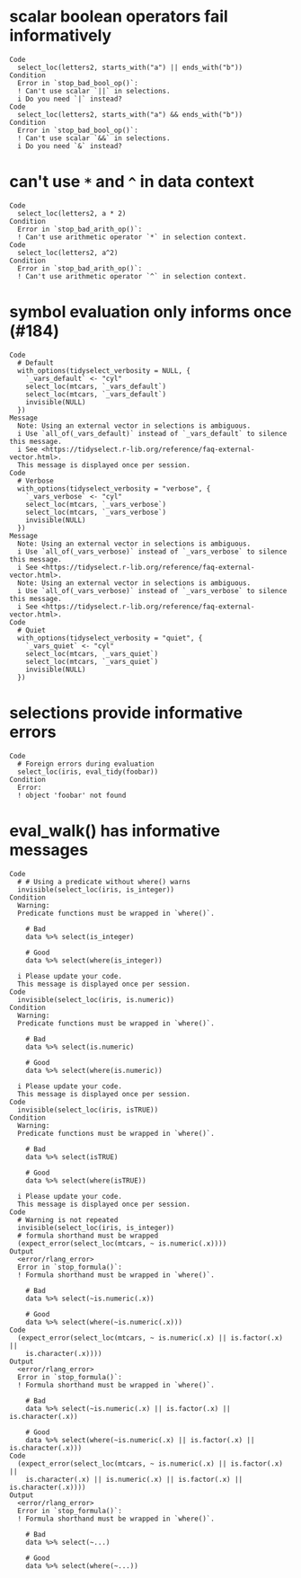 # scalar boolean operators fail informatively

    Code
      select_loc(letters2, starts_with("a") || ends_with("b"))
    Condition
      Error in `stop_bad_bool_op()`:
      ! Can't use scalar `||` in selections.
      i Do you need `|` instead?
    Code
      select_loc(letters2, starts_with("a") && ends_with("b"))
    Condition
      Error in `stop_bad_bool_op()`:
      ! Can't use scalar `&&` in selections.
      i Do you need `&` instead?

# can't use `*` and `^` in data context

    Code
      select_loc(letters2, a * 2)
    Condition
      Error in `stop_bad_arith_op()`:
      ! Can't use arithmetic operator `*` in selection context.
    Code
      select_loc(letters2, a^2)
    Condition
      Error in `stop_bad_arith_op()`:
      ! Can't use arithmetic operator `^` in selection context.

# symbol evaluation only informs once (#184)

    Code
      # Default
      with_options(tidyselect_verbosity = NULL, {
        `_vars_default` <- "cyl"
        select_loc(mtcars, `_vars_default`)
        select_loc(mtcars, `_vars_default`)
        invisible(NULL)
      })
    Message
      Note: Using an external vector in selections is ambiguous.
      i Use `all_of(_vars_default)` instead of `_vars_default` to silence this message.
      i See <https://tidyselect.r-lib.org/reference/faq-external-vector.html>.
      This message is displayed once per session.
    Code
      # Verbose
      with_options(tidyselect_verbosity = "verbose", {
        `_vars_verbose` <- "cyl"
        select_loc(mtcars, `_vars_verbose`)
        select_loc(mtcars, `_vars_verbose`)
        invisible(NULL)
      })
    Message
      Note: Using an external vector in selections is ambiguous.
      i Use `all_of(_vars_verbose)` instead of `_vars_verbose` to silence this message.
      i See <https://tidyselect.r-lib.org/reference/faq-external-vector.html>.
      Note: Using an external vector in selections is ambiguous.
      i Use `all_of(_vars_verbose)` instead of `_vars_verbose` to silence this message.
      i See <https://tidyselect.r-lib.org/reference/faq-external-vector.html>.
    Code
      # Quiet
      with_options(tidyselect_verbosity = "quiet", {
        `_vars_quiet` <- "cyl"
        select_loc(mtcars, `_vars_quiet`)
        select_loc(mtcars, `_vars_quiet`)
        invisible(NULL)
      })

# selections provide informative errors

    Code
      # Foreign errors during evaluation
      select_loc(iris, eval_tidy(foobar))
    Condition
      Error:
      ! object 'foobar' not found

# eval_walk() has informative messages

    Code
      # # Using a predicate without where() warns
      invisible(select_loc(iris, is_integer))
    Condition
      Warning:
      Predicate functions must be wrapped in `where()`.
      
        # Bad
        data %>% select(is_integer)
      
        # Good
        data %>% select(where(is_integer))
      
      i Please update your code.
      This message is displayed once per session.
    Code
      invisible(select_loc(iris, is.numeric))
    Condition
      Warning:
      Predicate functions must be wrapped in `where()`.
      
        # Bad
        data %>% select(is.numeric)
      
        # Good
        data %>% select(where(is.numeric))
      
      i Please update your code.
      This message is displayed once per session.
    Code
      invisible(select_loc(iris, isTRUE))
    Condition
      Warning:
      Predicate functions must be wrapped in `where()`.
      
        # Bad
        data %>% select(isTRUE)
      
        # Good
        data %>% select(where(isTRUE))
      
      i Please update your code.
      This message is displayed once per session.
    Code
      # Warning is not repeated
      invisible(select_loc(iris, is_integer))
      # formula shorthand must be wrapped
      (expect_error(select_loc(mtcars, ~ is.numeric(.x))))
    Output
      <error/rlang_error>
      Error in `stop_formula()`:
      ! Formula shorthand must be wrapped in `where()`.
      
        # Bad
        data %>% select(~is.numeric(.x))
      
        # Good
        data %>% select(where(~is.numeric(.x)))
    Code
      (expect_error(select_loc(mtcars, ~ is.numeric(.x) || is.factor(.x) ||
        is.character(.x))))
    Output
      <error/rlang_error>
      Error in `stop_formula()`:
      ! Formula shorthand must be wrapped in `where()`.
      
        # Bad
        data %>% select(~is.numeric(.x) || is.factor(.x) || is.character(.x))
      
        # Good
        data %>% select(where(~is.numeric(.x) || is.factor(.x) || is.character(.x)))
    Code
      (expect_error(select_loc(mtcars, ~ is.numeric(.x) || is.factor(.x) ||
        is.character(.x) || is.numeric(.x) || is.factor(.x) || is.character(.x))))
    Output
      <error/rlang_error>
      Error in `stop_formula()`:
      ! Formula shorthand must be wrapped in `where()`.
      
        # Bad
        data %>% select(~...)
      
        # Good
        data %>% select(where(~...))

